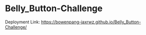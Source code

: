# Belly_Button-Challenge

Deployment Link: https://bowenpang-jaxrwz.github.io/Belly_Button-Challenge/
